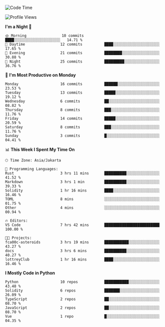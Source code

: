 <!--START_SECTION:waka-->
![Code Time](http://img.shields.io/badge/Code%20Time-1%2C390%20hrs%2013%20mins-blue)

![Profile Views](http://img.shields.io/badge/Profile%20Views-10-blue)

**I'm a Night 🦉** 

```text
🌞 Morning                10 commits          ████░░░░░░░░░░░░░░░░░░░░░   14.71 % 
🌆 Daytime                12 commits          ████░░░░░░░░░░░░░░░░░░░░░   17.65 % 
🌃 Evening                21 commits          ████████░░░░░░░░░░░░░░░░░   30.88 % 
🌙 Night                  25 commits          █████████░░░░░░░░░░░░░░░░   36.76 % 
```
📅 **I'm Most Productive on Monday** 

```text
Monday                   16 commits          ██████░░░░░░░░░░░░░░░░░░░   23.53 % 
Tuesday                  13 commits          █████░░░░░░░░░░░░░░░░░░░░   19.12 % 
Wednesday                6 commits           ██░░░░░░░░░░░░░░░░░░░░░░░   08.82 % 
Thursday                 8 commits           ███░░░░░░░░░░░░░░░░░░░░░░   11.76 % 
Friday                   14 commits          █████░░░░░░░░░░░░░░░░░░░░   20.59 % 
Saturday                 8 commits           ███░░░░░░░░░░░░░░░░░░░░░░   11.76 % 
Sunday                   3 commits           █░░░░░░░░░░░░░░░░░░░░░░░░   04.41 % 
```


📊 **This Week I Spent My Time On** 

```text
🕑︎ Time Zone: Asia/Jakarta

💬 Programming Languages: 
Rust                     3 hrs 11 mins       ██████████░░░░░░░░░░░░░░░   41.52 % 
Markdown                 3 hrs 1 min         ██████████░░░░░░░░░░░░░░░   39.33 % 
Solidity                 1 hr 16 mins        ████░░░░░░░░░░░░░░░░░░░░░   16.46 % 
TOML                     8 mins              ░░░░░░░░░░░░░░░░░░░░░░░░░   01.75 % 
Other                    4 mins              ░░░░░░░░░░░░░░░░░░░░░░░░░   00.94 % 

🔥 Editors: 
VS Code                  7 hrs 42 mins       █████████████████████████   100.00 % 

🐱‍💻 Projects: 
fca00c-asteroids         3 hrs 19 mins       ███████████░░░░░░░░░░░░░░   43.27 % 
docs                     3 hrs 6 mins        ██████████░░░░░░░░░░░░░░░   40.27 % 
lottreyClub              1 hr 16 mins        ████░░░░░░░░░░░░░░░░░░░░░   16.46 % 
```

**I Mostly Code in Python** 

```text
Python                   10 repos            ███████████░░░░░░░░░░░░░░   43.48 % 
Solidity                 6 repos             ███████░░░░░░░░░░░░░░░░░░   26.09 % 
TypeScript               2 repos             ██░░░░░░░░░░░░░░░░░░░░░░░   08.70 % 
JavaScript               2 repos             ██░░░░░░░░░░░░░░░░░░░░░░░   08.70 % 
Vue                      1 repo              █░░░░░░░░░░░░░░░░░░░░░░░░   04.35 % 
```




<!--END_SECTION:waka-->
